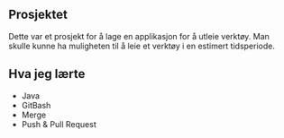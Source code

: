 Prosjektet
---
Dette var et prosjekt for å lage en applikasjon for å utleie verktøy. Man skulle kunne ha muligheten til å leie et verktøy i en estimert tidsperiode.

Hva jeg lærte
---
 - Java
 - GitBash
 - Merge
 - Push & Pull Request
